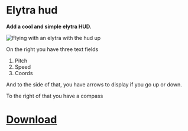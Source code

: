 # Elytra hud
**Add a cool and simple elytra HUD.**

![Flying with an elytra with the hud up](https://cdn.modrinth.com/data/cached_images/b9656f34ba4b52f0b3cc8d3a949450dcd76739c3.png)

On the right you have three text fields

1. Pitch
2. Speed
3. Coords

And to the side of that, you have arrows to display if you go up or down.

To the right of that you have a compass

# [Download](https://github.com/lukasabbe/transport-hud/releases/tag/1.21)
